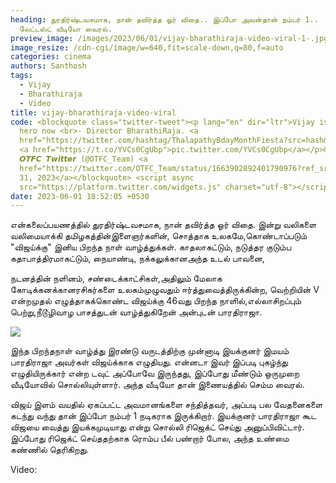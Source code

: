 ```yaml
---
heading: துரதிர்ஷ்டவசமாக, நான் தவிர்த்த ஓர் விதை.. இப்போ அவன்தான் நம்பர் 1..
  லேட்டஸ்ட் வீடியோ வைரல்.
preview_image: /images/2023/06/01/vijay-bharathiraja-video-viral-1-.jpg
image_resize: /cdn-cgi/image/w=640,fit=scale-down,q=80,f=auto
categories: cinema
authors: Santhosh
tags:
  - Vijay
  - Bharathiraja
  - Video
title: vijay-bharathiraja-video-viral
code: <blockquote class="twitter-tweet"><p lang="en" dir="ltr">Vijay is the No.1
  hero now <br>- Director BharathiRaja. <a
  href="https://twitter.com/hashtag/ThalapathyBdayMonthFiesta?src=hash&amp;ref_src=twsrc%5Etfw">#ThalapathyBdayMonthFiesta</a>
  <a href="https://t.co/YVCs0CgUbp">pic.twitter.com/YVCs0CgUbp</a></p>&mdash;
  𝙊𝙏𝙁𝘾 𝙏𝙬𝙞𝙩𝙩𝙚𝙧 (@OTFC_Team) <a
  href="https://twitter.com/OTFC_Team/status/1663902892401790976?ref_src=twsrc%5Etfw">May
  31, 2023</a></blockquote> <script async
  src="https://platform.twitter.com/widgets.js" charset="utf-8"></script>
date: 2023-06-01 18:52:05 +0530
---
```



என்கலைப்பயணத்தில் துரதிர்ஷ்டவசமாக, நான் தவிர்த்த ஓர் விதை. இன்று வலிகளை வலிமையாக்கி தமிழகத்தின்இளைஞர்களின், சொத்தாக உலகமே,கொண்டாப்படும் "விஜய்க்கு" இனிய பிறந்த நாள் வாழ்த்துக்கள். காதலாகட்டும், நடுத்தர குடும்ப கதாபாத்திரமாகட்டும், நையாண்டி, நக்கலுக்கானஅந்த உடல் பாவனை,

நடனத்தின் நளினம்,
சண்டைக்காட்சிகள்,அதிலும் மேலாக
கோடிக்கனக்கானரசிகர்களை உலகம்முழுவதும் ஈர்த்துவைத்திருக்கின்ற, வெற்றியின் V என்றமுதல் எழுத்தாகக்கொண்ட 
விஜய்க்கு 46வது பிறந்த நாளில்,எல்லாசிறப்பும் பெற்று,நீடூழிவாழ 
பாசத்துடன் வாழ்த்துகிறேன்
அன்புடன்
பாரதிராஜா.

![](/images/2023/06/01/vijay-bharathiraja-video-viral-2-.jpg)

இந்த பிறந்தநாள் வாழ்த்து இரண்டு வருடத்திற்கு முன்னாடி இயக்குனர் இமயம் பாரதிராஜா அவர்கள் விஜய்க்காக எழுதியது. என்னடா இவர் இப்படி புகழ்ந்து எழுதியிருக்கார் என்ற டவுட் அப்போவே இருந்தது, இப்போது மீண்டும் ஒருமுறை வீடியோவில் சொல்லியுள்ளார். அந்த வீடியோ தான் இணையத்தில் செம்ம வைரல்.

விஜய் இளம் வயதில் ஏகப்பட்ட அவமானங்களை சந்தித்தவர், அப்படி பல வேதனைகளை கடந்து வந்து தான் இப்போ நம்பர் 1 நடிகராக இருக்கிறார். இயக்குனர் பாரதிராஜா கூட விஜயை வைத்து இயக்கமுடியாது என்று சொல்லி ரிஜெக்ட் செய்து அனுப்பிவிட்டார். இப்போது ரிஜெக்ட் செய்ததற்காக ரொம்ப பீல் பண்றார் போல, அந்த உண்மை கண்ணில் தெரிகிறது. 

V﻿ideo: